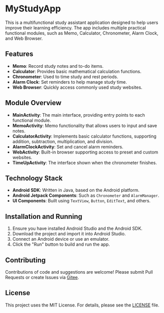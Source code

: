 # MyStudyApp

This is a multifunctional study assistant application designed to help users improve their learning efficiency. The app includes multiple practical functional modules, such as Memo, Calculator, Chronometer, Alarm Clock, and Web Browser.

## Features

- **Memo**: Record study notes and to-do items.
- **Calculator**: Provides basic mathematical calculation functions.
- **Chronometer**: Used to time study and rest periods.
- **Alarm Clock**: Set reminders to help manage study time.
- **Web Browser**: Quickly access commonly used study websites.

## Module Overview

- **MainActivity**: The main interface, providing entry points to each functional module.
- **MemoActivity**: Memo functionality that allows users to input and save notes.
- **CalculatorActivity**: Implements basic calculator functions, supporting addition, subtraction, multiplication, and division.
- **AlarmClockActivity**: Set and cancel alarm reminders.
- **WebActivity**: Built-in browser supporting access to preset and custom websites.
- **TimeUpActivity**: The interface shown when the chronometer finishes.

## Technology Stack

- **Android SDK**: Written in Java, based on the Android platform.
- **Android Jetpack Components**: Such as `Chronometer` and `AlarmManager`.
- **UI Components**: Built using `TextView`, `Button`, `EditText`, and others.

## Installation and Running

1. Ensure you have installed Android Studio and the Android SDK.
2. Download the project and import it into Android Studio.
3. Connect an Android device or use an emulator.
4. Click the "Run" button to build and run the app.

## Contributing

Contributions of code and suggestions are welcome! Please submit Pull Requests or create Issues via [Gitee](https://gitee.com/ruiwpo/MyStudyApp).

## License

This project uses the MIT License. For details, please see the [LICENSE](LICENSE) file.